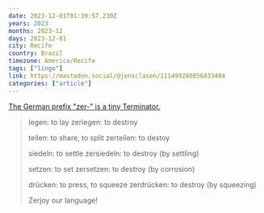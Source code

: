 ```yaml
---
date: 2023-12-01T01:39:57.230Z
years: 2023
months: 2023-12
days: 2023-12-01
city: Recife
country: Brazil
timezone: America/Recife
tags: ["lingo"]
link: https://mastodon.social/@jensclasen/111499280856433404
categories: ["article"]
---
```

[The German prefix "zer-" is a tiny Terminator.](https://mastodon.social/@jensclasen/111499280856433404)

> legen: to lay
> zerlegen: to destroy
> 
> teilen: to share, to split
> zerteilen: to destoy
> 
> siedeln: to settle
> zersiedeln: to destroy (by settling)
> 
> setzen: to set
> zersetzen: to destroy (by corrosion)
> 
> drücken: to press, to squeeze
> zerdrücken: to destroy (by squeezing)
> 
> Zerjoy our language!
